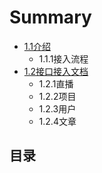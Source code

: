 # Summary

* [1.1介绍](README.md)
  * 1.1.1接入流程
* [1.2接口接入文档](interface.md)
  * 1.2.1直播
  * 1.2.2项目
  * 1.2.3用户
  * 1.2.4文章

## 目录

